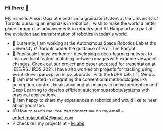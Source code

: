 ### Hi there 👋

<!--
**Aniket-Gujarathi/Aniket-Gujarathi** is a ✨ _special_ ✨ repository because its `README.md` (this file) appears on your GitHub profile.

Here are some ideas to get you started:

- 🔭 I’m currently working on ...
- 🌱 I’m currently learning ...
- 👯 I’m looking to collaborate on ...
- 🤔 I’m looking for help with ...
- 💬 Ask me about ...
- 📫 How to reach me: ...
- 😄 Pronouns: ...
- ⚡ Fun fact: ...
-->
My name is Aniket Gujarathi and I am a graduate student at the University of Toronto pursuing an emphasis in robotics. I wish to make the world a better place through the advancements in robotics and AI. Happy to be a part of the evolution and transformation of robotics in today's world.
- 👯 Currently, I am working at the Autonomous Space Robotics Lab at the University of Toronto under the guidance of Prof. Tim Barfoot.
- 🔭 Previously I have worked on developing a deep-learning network to improve local feature matching between images with extreme viewpoint changes. Check out our [project](https://uditsinghparihar.github.io/RoRD/) and [paper](https://arxiv.org/abs/2103.08573) accepted for presentation at IEEE/RSJ IROS 2021. I have also worked on projects for tracking using event-driven perception in collaboration with the EDPR Lab, IIT, Genoa.
- 🌱 I am interested in integrating the conventional methodologies like perception, control, localization and planning with active perception and Deep Learning to develop efficient autonomous robots/systems with practical applications.
- 💬 I am happy to share my experiences in robotics and would like to hear about yours too.
- 📫 How to reach me: You can contact me on my email - aniket.gujarathi04@gmail.com
- ⚡ Check out my projects at - [IvLabs](https://www.ivlabs.in/)
